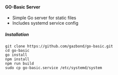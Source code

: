 #### GO-Basic Server

- Simple Go server for static files
- Includes systemd service config

##### Installation
```
git clone https://github.com/gazbond/go-basic.git
cd go-basic
go install
npm install
npm run build
sudo cp go-basic.service /etc/systemd/system
```